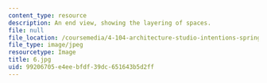 ```yaml
---
content_type: resource
description: An end view, showing the layering of spaces.
file: null
file_location: /coursemedia/4-104-architecture-studio-intentions-spring-2005/99206705e4eebfdf39dc651643b5d2ff_6.jpg
file_type: image/jpeg
resourcetype: Image
title: 6.jpg
uid: 99206705-e4ee-bfdf-39dc-651643b5d2ff
---
```

